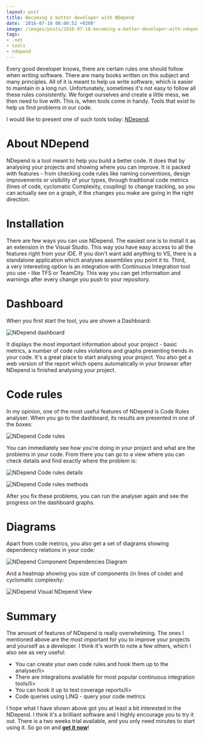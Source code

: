 ```yaml
---
layout: post
title: Becoming a better developer with NDepend
date: '2016-07-18 08:00:52 +0200'
image: /images/posts/2016-07-18-becoming-a-better-developer-with-ndepend/featured.jpg
tags:
- .net
- tools
- ndepend
---
```

Every good developer knows, there are certain rules one should follow when writing software. There are many books written on this subject and many principles. All of it is meant to help us write software, which is easier to maintain in a long run. Unfortunately, sometimes it's not easy to follow all these rules consistently. We forget ourselves and create a little mess, we then need to live with. This is, when tools come in handy. Tools that exist to help us find problems in our code.

I would like to present one of such tools today: [NDepend](http://www.ndepend.com/).

# About NDepend
NDepend is a tool meant to help you build a better code. It does that by analysing your projects and showing where you can improve. It is packed with features - from checking code rules like naming conventions, design improvements or visibility of your types, through traditional code metrics (lines of code, cyclomatic Complexity, coupling) to change tracking, so you can actually see on a graph, if the changes you make are going in the right direction.

# Installation
There are few ways you can use NDepend. The easiest one is to install it as an extension in the Visual Studio. This way you have easy access to all the features right from your IDE. If you don't want add anything to VS, there is a standalone application which analyses assemblies you point it to. Third, a&nbsp;very interesting option is an integration with Continuous Integration tool you use - like TFS or TeamCity. This way you can get information and warnings after every change you push to your repository.

# Dashboard
When you first start the tool, you are shown a Dashboard:

![NDepend dashboard](/images/posts/2016-07-18-becoming-a-better-developer-with-ndepend/dashboard.jpg)

It displays the most important information about your project - basic metrics, a&nbsp;number of code rules violations and graphs presenting trends in your code. It's a great place to start analysing your project. You also get a web version of the report which opens automatically in your browser after NDepend is finished analysing your project.

# Code rules
In my opinion, one of the most useful features of NDepend is Code Rules analyser. When you go to the dashboard, its results&nbsp;are presented in one of the boxes:

![NDepend Code rules](/images/posts/2016-07-18-becoming-a-better-developer-with-ndepend/code-rules.png)

You can immediately see how you're doing in your project and what are the problems in your code. From there you can go to a view where you can check details and find exactly where the problem is:

![NDepend Code rules details](/images/posts/2016-07-18-becoming-a-better-developer-with-ndepend/code-rules-details.png)

![NDepend Code rules methods](/images/posts/2016-07-18-becoming-a-better-developer-with-ndepend/code-rules-methods.png)

After you fix these problems, you can run the analyser again and see the progress on the dashboard graphs.

# Diagrams
Apart from code metrics, you also get a set of diagrams showing dependency relations in your code:

![NDepend Component Dependencies Diagram](/images/posts/2016-07-18-becoming-a-better-developer-with-ndepend/ComponentDependenciesDiagram.jpg)

And a heatmap showing you size of components (in lines of code) and cyclomatic complexity:

![NDepend Visual NDepend View](/images/posts/2016-07-18-becoming-a-better-developer-with-ndepend/VisualNDependView.jpg)

# Summary
The amount of features of NDepend is really overwhelming. The ones I mentioned above are the most important for you to improve your projects and yourself as a developer. I think it's worth to note a few others, which I also see as very useful:

* You can create your own code rules and hook them up to the analyser/li>
* There are integrations available for most popular continuous integration tools/li>
* You can hook it up to test coverage reports/li>
* Code queries using LINQ - query your code metrics

I hope what I have shown above got you at least a bit interested in the NDepend. I think it's a brilliant software and I highly encourage you to try it out. There is a two weeks trial available, and you only need minutes to start using it. So go on and [**get it now**](http://www.ndepend.com/Download.aspx)!


